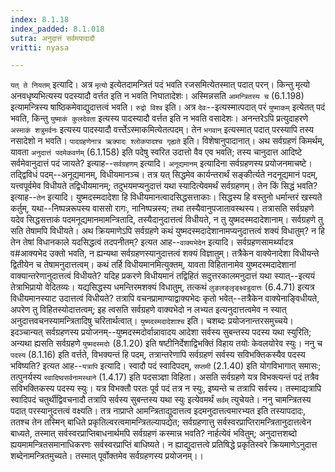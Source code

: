 ```yaml
---
index: 8.1.18
index_padded: 8.1.018
sutra: अनुदात्तं सर्वमपादादौ
vritti: nyasa

---
```

`यत् ते नियतम्` इत्यादि। अत्र `मृत्यो` इत्येतदामन्त्रितं पदं भवति रजसमित्येतस्मात् पदात् परन्। किन्तु मृत्यो अनवधृष्यभित्यस्य पदस्यादौ वर्त्तत इति न भवति निघातादेशः। अस्मिन्नसति `आमन्त्रितस्य च` (6.1.198) इत्यामन्त्रिस्य षाष्ठिकमेवाद्युदात्तत्वं भवति।
`रुद्रो विश्व` इति। अत्र `देवः`--इत्यस्मात्पदात् परं `युष्माकम्` इत्येतत् पदं भवति, किन्तु `युष्माकं कुलदेवता` इत्यस्य पादस्यादौ वर्त्तत इति न भवति वसादेशः। अनन्तरेऽपि प्रत्युदाहरणे `अस्माकं शत्रुमर्वनः` इत्यस्य पादस्यादौ वर्त्त्तेऽस्माकमित्येतत्पदम्। तेन `भगवान्` इत्यस्मात् पदात् परस्यापि तस्य नसादेशो न भवति।
`पादग्रहणेनात्र ऋक्पादः श्लोकपादश्च गृह्यते` इति। विशेषानुपादानात्।
अथ सर्वग्रहणं किमर्थम्, यावता `अनुदात्तं पदमेकवर्णम्` (6.1.158) इति पदेषु स्वरित उदात्तो वैव एव भवति; तस्य चानुदात्त आदिष्टे सर्वमेवानुदात्तं पदं जायते? इत्याह--`सर्वग्रहणम्` इत्यादि। `अनूद्यमानम्` इत्यादिना सर्वग्रहणस्य प्रयोजनमाचष्टे। तद्द्विविधं पदम्--अनूद्यमानम्, विधीयमानञ्च। तत्र यत् सिद्धमेव कार्यन्तरार्थं सङ्कीर्त्यते नदनूद्यमानं पदम्, यत्त्वपूर्वमेव विधीयते तद्विधीयमानम्; तदुभयमप्यनुदात्तं यथा स्यादित्येवमर्थं सर्वग्रहणम्। तेन किं सिद्धं भवति? इत्याह--`तेन` इत्यादि। युष्मदस्मदादेशा हि विधीयमानत्वादसिद्धसत्ताकाः। सिद्धस्य हि वस्तुनो धर्मान्तरं खस्यते कर्तुम्, यथा--निष्पन्नरूपस्य वाससो रागः, नानिष्पन्नस्य; तथा तस्यैवानुपजातावस्थस्य। तत्रासति सर्वग्रहणे यदेव सिद्धसत्ताकं पदमनूद्यमानमामन्त्रितादि, तस्यैदानुदात्तत्वं विधीयते, न तु युष्मदस्मदादेशानाम्। सर्वग्रहणे तु सति तेषामपि विधीयते। अथ क्रियमाणेऽपि सर्वग्रहणे कथं युष्मदस्मदादेशानामप्यनुदात्तत्वं शक्यं विधातुम्? न हि तेन तेषां विधानकाले यदसिद्धत्वं तदपनीतम्? इत्यत आह--`वाक्यभेदेन` इत्यादि। सर्वग्रहणसामर्थ्यादत्र व#आक्यभेद उक्तो भवति, न ह्यन्यथा सर्वग्रहणस्यानुदात्तत्वं शक्यं विज्ञातुम्। तत्रैकेन वाक्येनादेशा विधीयन्ते द्वितीयेन च तेषामनुदात्तत्वम्। कथं तर्हि विधीयमानमित्युक्तम्, यावता विहितानामेव युष्मदस्मदादेशानां वाक्यान्तरेणानुदात्तत्वं विधीयते? यदिह प्रकरणे विधीयमानं तद्विहितं सदुत्तरकालमनुदात्तं यथा स्यात्--इत्ययं तेत्राभिप्रायो वेदितव्यः। यद्यसिद्धस्य धमन्तिरमशक्यं विधातुम्, तत्कथं `लुङलङ्लृङ्क्ष्वडुदात्तः` (6.4.71) इत्यत्र विधीयमानस्याट उदात्तत्वं विधीयते? तत्रापि वचनप्रामाण्याद्वाक्यभेदः कृतो भवेत्--तत्रैकेन वाक्येनाङ्विधीयते, अपरेण तु विहितस्योदात्तत्वम्; इह त्वसति सर्वग्रहणे वाक्यभेदो न लभ्यत इत्यनुदात्तत्वमेव न स्यात् अनुदात्तवचनस्यामन्त्रितादिषु चरितार्थत्वात्।
`युष्मदस्मदादेशाश्च` इति। चशब्दः प्रयोजनान्तरसमुच्चये। इदञ्चान्यत् सर्वग्रहणस्य प्रयोजनम्--युष्मदस्मदोर्वान्नावादय आदेशा सर्वस्य सुबन्तस्य पदस्य यथा स्युरिति; अन्यथा ह्यसति सर्वग्रहणे `युष्मदस्मदोः` (8.1.20) इति षष्टीनिर्देशाद्विभक्तिं विहाय तयोः केवलयोरेव स्युः। ननु च `पदस्य` (8.1.16) इति वर्त्तते, विभक्यन्तं हि पदम्, तत्रान्तरेणापि सर्वग्रहणं सर्वस्य सविभक्तिकस्यैव पदस्य भविष्यति? इत्यत आह--`यत्रापि` इत्यादि। स्वादौ पदं स्वादिपदम्, `सप्तमी` (2.1.40) इति योगविभागात् समासः; तत्पुनर्यस्य `स्वादिष्वसर्वनामस्थाने` (1.4.17) इति पदसञ्ज्ञा विहिता। असति सर्वग्रहणे यत्र विभक्त्यन्तं पदं तत्रैव सविभक्तिकस्य पदस्य स्युः। यत्र विभक्तौ परतः पूर्व पदं तत्र न स्युः, इष्यन्ते च तत्रापि सर्वस्य। तस्माद्यत्रापि स्वादिपदं चतुर्थीद्विवचनादौ तत्रापि सर्वस्य सुबन्तस्य यथा स्युः इत्येवमर्थं `सर्वम्` त्युचेयते। ननु चामन्त्रितस्य पदात् परस्यानुदत्तत्वं वक्ष्यति। तत्र नाप्राप्ते आमन्त्रिताद्युदात्तत्व इदमनुदात्तत्वमारभ्यत इति तस्यापदादः, ततश्च तेन तस्मिन् बाधिते प्रकृतिल्वरत्वमामन्त्रितल्यापद्येत; सर्वग्रहणात्तु सर्वस्वरप्राप्तिरामन्त्रितानुदात्तत्वेन बाध्यते, तस्मात् सर्वस्वरप्राप्तिबाधनार्थमपि सर्वग्रहणं कस्मान्न भवति? नार्हत्येवं भवितुम्; अनुदात्तशब्दो ह्ययमामन्त्रितसमानाधिकरणः सर्वस्वरप्राप्तिं बाधिष्यते। न ह्याद्युदात्तत्वे प्रतिषिद्धे प्रकृतिस्वरे क्रियमाणेऽनुदात्त शब्देनामन्त्रितमुच्यते। तस्मात् पूर्वोक्तमेव सर्वग्रहणस्य प्रयोजनम्।।